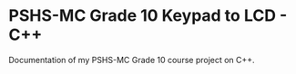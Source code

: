 # PSHS-MC Grade 10 Keypad to LCD - C++

Documentation of my PSHS-MC Grade 10 course project on C++.
